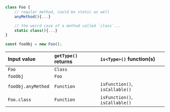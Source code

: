 ```js
class Foo {
    // regular method, could be static as well
    anyMethod(){...}

    // the weird case of a method called `class`...
    static class(){...}
}

const fooObj = new Foo();
```

| Input value        | `getType()` returns | `is<Type>()` function(s)      |
|:-------------------|:--------------------|:-------------------------------|
| `Foo`              | `Class`             |                                |
| `fooObj`           | `Foo`               |                                |
| `fooObj.anyMethod` | `Function`          | `isFunction()`, `isCallable()` |
| `Foo.class`        | `Function`          | `isFunction()`, `isCallable()` |